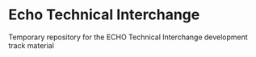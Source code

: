 Echo Technical Interchange
==========================

Temporary repository for the ECHO Technical Interchange development track material
